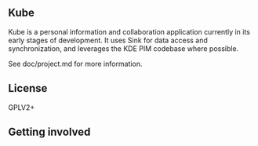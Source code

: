 ## Kube

Kube is a personal information and collaboration application currently in its early
stages of development. It uses Sink for data access and synchronization, and
leverages the KDE PIM codebase where possible.

See doc/project.md for more information.

## License

GPLV2+

## Getting involved

